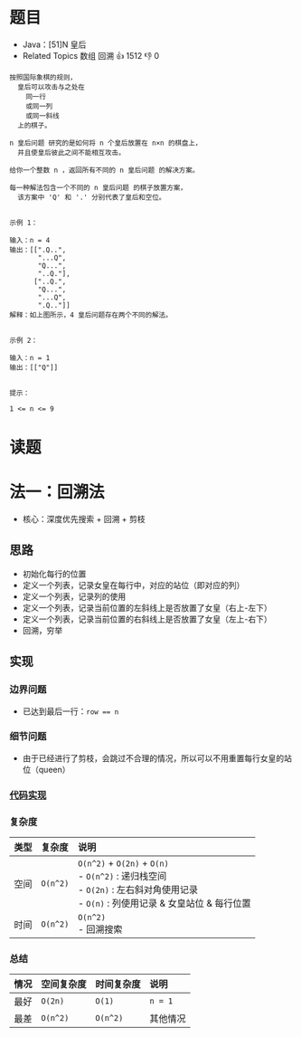 # 题目

- Java：[51]N 皇后
- Related Topics 数组 回溯 👍 1512 👎 0

```text
按照国际象棋的规则，
  皇后可以攻击与之处在
    同一行
    或同一列
    或同一斜线
  上的棋子。 

n 皇后问题 研究的是如何将 n 个皇后放置在 n×n 的棋盘上，
  并且使皇后彼此之间不能相互攻击。 

给你一个整数 n ，返回所有不同的 n 皇后问题 的解决方案。 

每一种解法包含一个不同的 n 皇后问题 的棋子放置方案，
  该方案中 'Q' 和 '.' 分别代表了皇后和空位。 


示例 1： 

输入：n = 4
输出：[[".Q..",
       "...Q",
       "Q...",
       "..Q."],
      ["..Q.",
       "Q...",
       "...Q",
       ".Q.."]]
解释：如上图所示，4 皇后问题存在两个不同的解法。


示例 2： 

输入：n = 1
输出：[["Q"]]


提示： 

1 <= n <= 9 
```

# 读题

# 法一：回溯法

- 核心：深度优先搜索 + 回溯 + 剪枝

## 思路

- 初始化每行的位置
- 定义一个列表，记录女皇在每行中，对应的站位（即对应的列）
- 定义一个列表，记录列的使用
- 定义一个列表，记录当前位置的左斜线上是否放置了女皇（右上-左下）
- 定义一个列表，记录当前位置的右斜线上是否放置了女皇（左上-右下）
- 回溯，穷举

## 实现

### 边界问题

- 已达到最后一行：`row == n`

### 细节问题

- 由于已经进行了剪枝，会跳过不合理的情况，所以可以不用重置每行女皇的站位（queen）

### [代码实现](Demo01.java)

### 复杂度

类型 | 复杂度 | 说明
:--- |:--- |:---
空间 | `O(n^2)` | `O(n^2)` + `O(2n)` + `O(n)` </br> - `O(n^2)` : 递归栈空间 </br> - `O(2n)` : 左右斜对角使用记录 </br> - `O(n)` : 列使用记录 & 女皇站位 & 每行位置
时间 | `O(n^2)` | `O(n^2)` </br> - 回溯搜索

### 总结

情况 | 空间复杂度 | 时间复杂度 | 说明
:--- |:--- |:--- |:---
最好 | `O(2n)` | `O(1)` | `n = 1`
最差 | `O(n^2)` | `O(n^2)` | 其他情况
